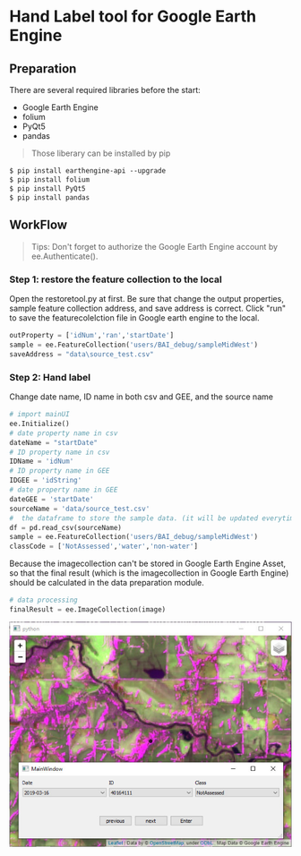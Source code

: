 # Hand Label tool for Google Earth Engine
## Preparation

There are several required libraries before the start:
- Google Earth Engine
- folium
- PyQt5
- pandas
> Those liberary can be installed by pip
```shell
$ pip install earthengine-api --upgrade
$ pip install folium
$ pip install PyQt5
$ pip install pandas
```
## WorkFlow

> Tips: Don't forget to authorize the Google Earth Engine account by ee.Authenticate().

### Step 1: restore the feature collection to the local

Open the restoretool.py at first. Be sure that change the output properties, sample feature collection address, and save address is correct. Click "run" to save the featurecolelction file in Google earth engine to the local.

```python
outProperty = ['idNum','ran','startDate']
sample = ee.FeatureCollection('users/BAI_debug/sampleMidWest')
saveAddress = "data\source_test.csv"
```

### Step 2: Hand label

Change date name, ID name in both csv and GEE, and the source name
```python
# import mainUI
ee.Initialize()
# date property name in csv
dateName = "startDate"
# ID property name in csv
IDName = 'idNum'
# ID property name in GEE
IDGEE = 'idString'
# date property name in GEE
dateGEE = 'startDate'
sourceName = 'data/source_test.csv'
#  the dataframe to store the sample data. (it will be updated everytime you click enter)
df = pd.read_csv(sourceName)
sample = ee.FeatureCollection('users/BAI_debug/sampleMidWest')
classCode = ['NotAssessed','water','non-water']
```

Because the imagecollection can't be stored in Google Earth Engine Asset, so that the final result (which is the imagecollection in Google Earth Engine) should be calculated in the data preparation module.
```python
# data processing
finalResult = ee.ImageCollection(image)
```
[![INSERT YOUR GRAPHIC HERE](https://raw.githubusercontent.com/zhenliu26/Images/master/sampleUI.jpg)]()
